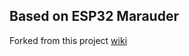 <!---[![License: MIT](https://img.shields.io/github/license/mashape/apistatus.svg)](https://github.com/thgrass/ESP32IoTMarauder/edit/master/LICENSE)--->


## Based on ESP32 Marauder
Forked from this project [wiki](https://github.com/justcallmekoko/ESP32Marauder/wiki) 

